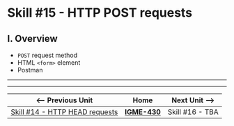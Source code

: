 # Skill #15 - HTTP POST requests


## I. Overview 

- `POST` request method
- HTML `<form>` element
- Postman


<hr><hr>

| <-- Previous Unit | Home | Next Unit -->
| --- | --- | --- 
|   [Skill #14 - HTTP HEAD requests](14-http-head-requests.md) |  [**IGME-430**](../) | Skill #16 - TBA
